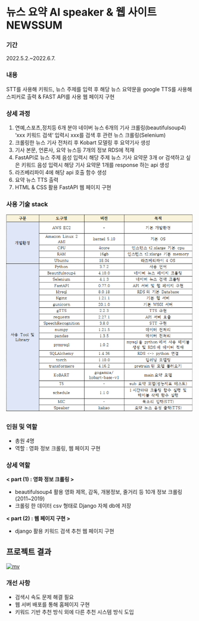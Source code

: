 
 # 뉴스 요약 AI speaker & 웹 사이트 NEWSSUM
 
 ### 기간  
 2022.5.2.~2022.6.7.  
 
 ### 내용   
 STT를 사용해 키워드, 뉴스 주제를 입력 후 해당 뉴스 요약문을 google TTS를 사용해 스피커로 출력 & FAST API를 사용 웹 페이지 구현  
 
 ### 상세 과정
 
1. 연예,스포츠,정치등 6개 분야 네이버 뉴스 6개의 기사 크롤링(beautifulsoup4) ‘xxx 키워드 검색‘ 입력시 xxx를 검색 후 관련 뉴스 크롤링(Selenium) 
2. 크롤링한 뉴스 기사 전처리 후 Kobart 모델링 후 요약기사 생성 
3. 기사 본문, 언론사, 요약 뉴스등 7개의 정보 RDS에 적재 
4. FastAPI로 뉴스 주제 음성 입력시 해당 주제 뉴스 기사 요약문 3개 or 검색하고 싶은 키워드 음성 입력시 해당 기사 요약문 1개를 response 하는 api 생성 
5. 라즈베리파이 4에 해당 api 호출 함수 생성 
6. 요약 뉴스 TTS 출력 
7. HTML & CSS 활용 FastAPI 웹 페이지 구현
 
 ### 사용 기술 stack
 
 ![image](./test_code1/stack.png)


### 인원 및 역할
- 총원 4명 
- 역할 : 영화 정보 크롤링, 웹 페이지 구현

### 상세 역할
**< part (1) : 영화 정보 크롤링 >**    
- beautifulsoup4 활용 영화 제목, 감독, 개봉정보, 줄거리 등 10개 정보 크롤링(2011~2019)
- 크롤링 한 데이터 csv 형태로 Django 자체 db에 저장  

**< part (2) : 웹 페이지 구현 >**  
- django 활용 키워드 검색 추천 웹 페이지 구현  

## 프로젝트 결과

[![mv](https://img.youtube.com/vi/AfWimVqh24s/hqdefault.jpg)](https://www.youtube.com/watch?v=AfWimVqh24s)


### 개선 사항
- 검색시 속도 문제 해결 필요
- 웹 서버 배포를 통해 홈페이지 구현
- 키워드 기반 추천 방식 외에 다른 추천 시스템 방식 도입 
